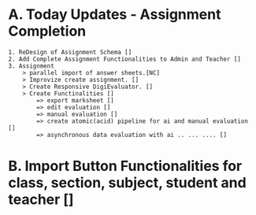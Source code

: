 # A. Today Updates - Assignment Completion
    1. ReDesign of Assignment Schema []
    2. Add Complete Assignment Functionalities to Admin and Teacher []
    3. Assignment     
        > parallel import of answer sheets.[NC]
        > Improvize create assignment. [] 
        > Create Responsive DigiEvaluator. []
        > Create Functinalities []
            => export marksheet []
            => edit evaluation []
            => manual evaluation []
            => create atomic(acid) pipeline for ai and manual evaluation []
            => asynchronous data evaluation with ai .. ... .... []
# B. Import Button Functionalities for class, section, subject, student and teacher []
